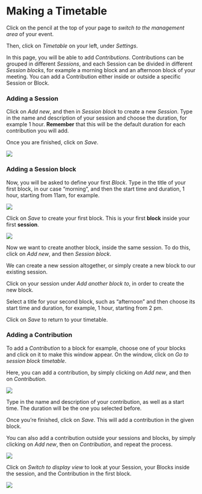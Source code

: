 # Making a Timetable

Click on the pencil at the top of your page to _switch to the management area_ of your event.

Then, click on _Timetable_ on your left, under _Settings_.

In this page, you will be able to add _Contributions_.
Contributions can be grouped in different _Sessions_, and
each Session can be divided in different _Session blocks_,
for example a morning block and an afternoon block of your meeting.
You can add a Contribution either inside or outside a specific Session or Block.

### Adding a Session

Click on _Add new_, and then in _Session block_ to create a new _Session_.
Type in the name and description of your session and choose the duration, for example 1 hour.
**Remember** that this will be the default duration for each contribution you will add.

Once you are finished, click on _Save_.

![](../assets/session-meeting.png)

### Adding a Session block

Now, you will be asked to define your first _Block_.
Type in the title of your first block, in our case “morning”, and then the start time and duration, 1 hour, starting from 11am, for example.

![](../assets/add-session-block-meeting.png)

Click on _Save_ to create your first block. This is your first **block** inside your first **session**.

![](../assets/block-in-session.png)

Now we want to create another block, inside the same session.
To do this, click on _Add new_, and then _Session block_.


We can create a new session altogether, or simply create a new block to our existing session.

Click on your session under _Add another block to_, in order to create the new block.

Select a title for your second block, such as “afternoon” and then choose its start time and duration, for example, 1 hour, starting from 2 pm.

Click on _Save_ to return to your timetable.

### Adding a Contribution

To add a _Contribution_ to a block for example, choose one of your blocks and click on it to make this window appear.
On the window, click on _Go to session block timetable_.

Here, you can add a contribution, by simply clicking on _Add new_, and then on _Contribution_.

![](../assets/contribution-meeting.png)

Type in the name and description of your contribution, as well as a start time. The duration will be the one you selected before.

Once you’re finished, click on _Save_. This will add a contribution in the given block.

You can also add a contribution outside your sessions and blocks, by simply clicking on _Add new_, then on _Contribution_, and repeat the process.

![](../assets/add-contribution-meeting.png)

Click on _Switch to display view_ to look at your Session, your Blocks inside the session, and the Contribution in the first block.

![](../assets/result-timetable-meeting.png)
